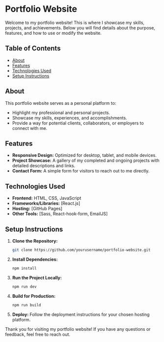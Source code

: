 # Portfolio Website

Welcome to my portfolio website! This is where I showcase my skills, projects, and achievements. Below you will find details about the purpose, features, and how to use or modify the website.

## Table of Contents

- [About](#about)
- [Features](#features)
- [Technologies Used](#technologies-used)
- [Setup Instructions](#setup-instructions)

## About

This portfolio website serves as a personal platform to:

- Highlight my professional and personal projects.
- Showcase my skills, experiences, and accomplishments.
- Provide a way for potential clients, collaborators, or employers to connect with me.

## Features

- **Responsive Design:** Optimized for desktop, tablet, and mobile devices.
- **Project Showcase:** A gallery of my completed and ongoing projects with detailed descriptions and links.
- **Contact Form:** A simple form for visitors to reach out to me directly.

## Technologies Used

- **Frontend:** HTML, CSS, JavaScript
- **Frameworks/Libraries:** [React.js]
- **Hosting:** [GitHub Pages]
- **Other Tools:** [Sass, React-hook-form, EmailJS]

## Setup Instructions

1. **Clone the Repository:**
   ```bash
   git clone https://github.com/yourusername/portfolio-website.git
   ```

2. **Install Dependencies:**
   ```bash
   npm install
   ```

3. **Run the Project Locally:**
   ```bash
   npm run dev
   ```

4. **Build for Production:**
   ```bash
   npm run build
   ```

5. **Deploy:** Follow the deployment instructions for your chosen hosting platform.

Thank you for visiting my portfolio website! If you have any questions or feedback, feel free to reach out.
